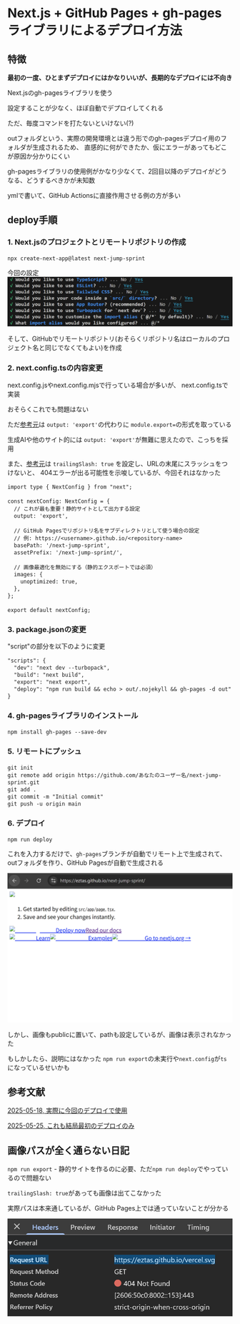 # Next.js + GitHub Pages + gh-pagesライブラリによるデプロイ方法

## 特徴

**最初の一度、ひとまずデプロイにはかなりいいが、長期的なデプロイには不向き**

Next.jsのgh-pagesライブラリを使う

設定することが少なく、ほぼ自動でデプロイしてくれる

ただ、毎度コマンドを打たないといけない(?)

outフォルダという、実際の開発環境とは違う形でのgh-pagesデプロイ用のフォルダが生成されるため、
直感的に何ができたか、仮にエラーがあってもどこが原因か分かりにくい

gh-pagesライブラリの使用例がかなり少なくて、2回目以降のデプロイがどうなる、どうするべきかが未知数

ymlで書いて、GitHub Actionsに直接作用させる例の方が多い

## deploy手順

### 1. Next.jsのプロジェクトとリモートリポジトリの作成
```
npx create-next-app@latest next-jump-sprint
```

今回の設定
![alt text](Nextjs_init.png)

そして、GitHubでリモートリポジトリ(おそらくリポジトリ名はローカルのプロジェクト名と同じでなくてもよい)を作成

### 2. next.config.tsの内容変更

next.config.jsやnext.config.mjsで行っている場合が多いが、
next.config.tsで実装

おそらくこれでも問題はない

ただ[参考元](https://ar-aca.tech/posts/nextjs-portfolio-deploy-github-pages/)は
`output: 'export'`の代わりに
`module.export=`の形式を取っている

生成AIや他のサイト的には
`output: 'export'`が無難に思えたので、こっちを採用

また、[参考元](https://ar-aca.tech/posts/nextjs-portfolio-deploy-github-pages/)は
`trailingSlash: true` を設定し、URLの末尾にスラッシュをつけないと、
404エラーが出る可能性を示唆しているが、今回それはなかった

```
import type { NextConfig } from "next";

const nextConfig: NextConfig = {
  // これが最も重要！静的サイトとして出力する設定
  output: 'export',

  // GitHub Pagesでリポジトリ名をサブディレクトリとして使う場合の設定
  // 例: https://<username>.github.io/<repository-name>
  basePath: '/next-jump-sprint',
  assetPrefix: '/next-jump-sprint/',

  // 画像最適化を無効にする（静的エクスポートでは必須）
  images: {
    unoptimized: true,
  },
};

export default nextConfig;
```

### 3. package.jsonの変更

"script"の部分を以下のように変更

```
"scripts": {
  "dev": "next dev --turbopack",
  "build": "next build",
  "export": "next export",
  "deploy": "npm run build && echo > out/.nojekyll && gh-pages -d out"
}
```

### 4. gh-pagesライブラリのインストール

`npm install gh-pages --save-dev`

### 5. リモートにプッシュ

```
git init
git remote add origin https://github.com/あなたのユーザー名/next-jump-sprint.git
git add .
git commit -m "Initial commit"
git push -u origin main
```

### 6. デプロイ

`npm run deploy`

これを入力するだけで、`gh-pages`ブランチが自動でリモート上で生成されて、
outフォルダを作り、GitHub Pagesが自動で生成される

![alt text](gh-pages.png)

しかし、画像もpublicに置いて、pathも設定しているが、画像は表示されなかった

もしかしたら、説明にはなかった
`npm run export`の未実行や`next.config`が`ts`になっているせいかも

## 参考文献

[2025-05-18, 実際に今回のデプロイで使用](https://ar-aca.tech/posts/nextjs-portfolio-deploy-github-pages/)

[2025-05-25, これも結局最初のデプロイのみ](https://qiita.com/kaibadash@github/items/eee0028fe7c1c85dc328)

## 画像パスが全く通らない日記

`npm run export` - 静的サイトを作るのに必要、ただ`npm run deploy`でやっているので問題ない

`trailingSlash: true`があっても画像は出てこなかった

実際パスは本来通しているが、GitHub Pages上では通っていないことが分かる

![alt text](image-path-network.png)

